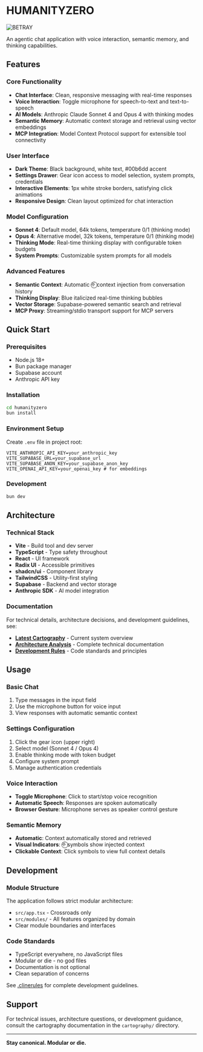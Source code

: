 # HUMANITYZERO

![BETRAY](humanityzero/public/Into-my-flesh-we-shall-grow-as-one.gif)

An agentic chat application with voice interaction, semantic memory, and thinking capabilities.

## Features

### Core Functionality
- **Chat Interface**: Clean, responsive messaging with real-time responses
- **Voice Interaction**: Toggle microphone for speech-to-text and text-to-speech
- **AI Models**: Anthropic Claude Sonnet 4 and Opus 4 with thinking modes
- **Semantic Memory**: Automatic context storage and retrieval using vector embeddings
- **MCP Integration**: Model Context Protocol support for extensible tool connectivity

### User Interface
- **Dark Theme**: Black background, white text, #00b6dd accent
- **Settings Drawer**: Gear icon access to model selection, system prompts, credentials
- **Interactive Elements**: 1px white stroke borders, satisfying click animations
- **Responsive Design**: Clean layout optimized for chat interaction

### Model Configuration
- **Sonnet 4**: Default model, 64k tokens, temperature 0/1 (thinking mode)
- **Opus 4**: Alternative model, 32k tokens, temperature 0/1 (thinking mode)
- **Thinking Mode**: Real-time thinking display with configurable token budgets
- **System Prompts**: Customizable system prompts for all models

### Advanced Features
- **Semantic Context**: Automatic ⛧⃝ context injection from conversation history
- **Thinking Display**: Blue italicized real-time thinking bubbles
- **Vector Storage**: Supabase-powered semantic search and retrieval
- **MCP Proxy**: Streaming/stdio transport support for MCP servers

## Quick Start

### Prerequisites
- Node.js 18+
- Bun package manager
- Supabase account
- Anthropic API key

### Installation
```bash
cd humanityzero
bun install
```

### Environment Setup
Create `.env` file in project root:
```
VITE_ANTHROPIC_API_KEY=your_anthropic_key
VITE_SUPABASE_URL=your_supabase_url
VITE_SUPABASE_ANON_KEY=your_supabase_anon_key
VITE_OPENAI_API_KEY=your_openai_key # for embeddings
```

### Development
```bash
bun dev
```

## Architecture

### Technical Stack
- **Vite** - Build tool and dev server
- **TypeScript** - Type safety throughout
- **React** - UI framework
- **Radix UI** - Accessible primitives
- **shadcn/ui** - Component library
- **TailwindCSS** - Utility-first styling
- **Supabase** - Backend and vector storage
- **Anthropic SDK** - AI model integration

### Documentation
For technical details, architecture decisions, and development guidelines, see:

- **[Latest Cartography](cartography/latest.md)** - Current system overview
- **[Architecture Analysis](cartography/)** - Complete technical documentation
- **[Development Rules](.clinerules/rules/clinerules.md)** - Code standards and principles

## Usage

### Basic Chat
1. Type messages in the input field
2. Use the microphone button for voice input
3. View responses with automatic semantic context

### Settings Configuration
1. Click the gear icon (upper right)
2. Select model (Sonnet 4 / Opus 4)
3. Enable thinking mode with token budget
4. Configure system prompt
5. Manage authentication credentials

### Voice Interaction
- **Toggle Microphone**: Click to start/stop voice recognition
- **Automatic Speech**: Responses are spoken automatically
- **Browser Gesture**: Microphone serves as speaker control gesture

### Semantic Memory
- **Automatic**: Context automatically stored and retrieved
- **Visual Indicators**: ⛧⃝ symbols show injected context
- **Clickable Context**: Click symbols to view full context details

## Development

### Module Structure
The application follows strict modular architecture:
- `src/app.tsx` - Crossroads only
- `src/modules/` - All features organized by domain
- Clear module boundaries and interfaces

### Code Standards
- TypeScript everywhere, no JavaScript files
- Modular or die - no god files
- Documentation is not optional
- Clean separation of concerns

See [.clinerules](.clinerules/rules/clinerules.md) for complete development guidelines.

## Support

For technical issues, architecture questions, or development guidance, consult the cartography documentation in the `cartography/` directory.

---

**Stay canonical. Modular or die.**
